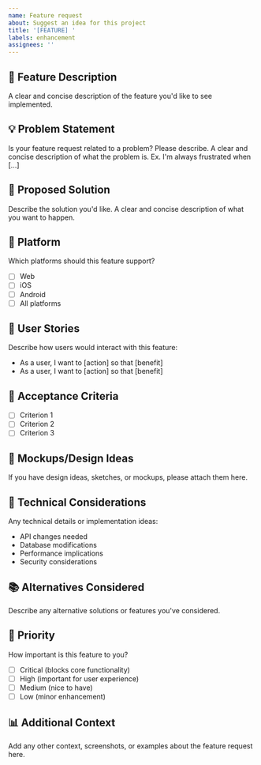 ```yaml
---
name: Feature request
about: Suggest an idea for this project
title: '[FEATURE] '
labels: enhancement
assignees: ''
---
```


## 🚀 Feature Description
A clear and concise description of the feature you'd like to see implemented.

## 💡 Problem Statement
Is your feature request related to a problem? Please describe.
A clear and concise description of what the problem is. Ex. I'm always frustrated when [...]

## 🎯 Proposed Solution
Describe the solution you'd like.
A clear and concise description of what you want to happen.

## 📱 Platform
Which platforms should this feature support?
- [ ] Web
- [ ] iOS
- [ ] Android
- [ ] All platforms

## 🔄 User Stories
Describe how users would interact with this feature:
- As a user, I want to [action] so that [benefit]
- As a user, I want to [action] so that [benefit]

## 📐 Acceptance Criteria
- [ ] Criterion 1
- [ ] Criterion 2
- [ ] Criterion 3

## 🎨 Mockups/Design Ideas
If you have design ideas, sketches, or mockups, please attach them here.

## 🔧 Technical Considerations
Any technical details or implementation ideas:
- API changes needed
- Database modifications
- Performance implications
- Security considerations

## 📚 Alternatives Considered
Describe any alternative solutions or features you've considered.

## 🎯 Priority
How important is this feature to you?
- [ ] Critical (blocks core functionality)
- [ ] High (important for user experience)
- [ ] Medium (nice to have)
- [ ] Low (minor enhancement)

## 📊 Additional Context
Add any other context, screenshots, or examples about the feature request here.